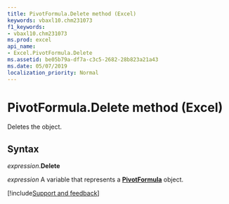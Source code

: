 ```yaml
---
title: PivotFormula.Delete method (Excel)
keywords: vbaxl10.chm231073
f1_keywords:
- vbaxl10.chm231073
ms.prod: excel
api_name:
- Excel.PivotFormula.Delete
ms.assetid: be05b79a-df7a-c3c5-2682-28b823a21a43
ms.date: 05/07/2019
localization_priority: Normal
---
```



# PivotFormula.Delete method (Excel)

Deletes the object.


## Syntax

_expression_.**Delete**

_expression_ A variable that represents a **[PivotFormula](Excel.PivotFormula.md)** object.




[!include[Support and feedback](~/includes/feedback-boilerplate.md)]